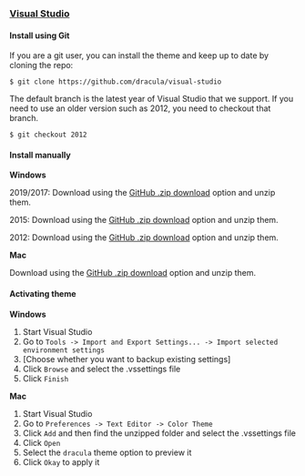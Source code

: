 ### [Visual Studio](https://www.visualstudio.com/)

#### Install using Git

If you are a git user, you can install the theme and keep up to date by cloning the repo:

    $ git clone https://github.com/dracula/visual-studio

The default branch is the latest year of Visual Studio that we support. If you need to use an older version such as 2012, you need to checkout that branch.

    $ git checkout 2012

#### Install manually

**Windows**

2019/2017: Download using the [GitHub .zip download](https://github.com/dracula/visual-studio/archive/master.zip) option and unzip them.

2015: Download using the [GitHub .zip download](https://github.com/dracula/visual-studio/archive/2015.zip) option and unzip them.

2012: Download using the [GitHub .zip download](https://github.com/dracula/visual-studio/archive/2012.zip) option and unzip them.

**Mac**

Download using the [GitHub .zip download](https://github.com/dracula/visual-studio/archive/master.zip) option and unzip them.

#### Activating theme

**Windows**

1.  Start Visual Studio
2.  Go to `Tools -> Import and Export Settings... -> Import selected environment settings`
3.  \[Choose whether you want to backup existing settings\]
4.  Click `Browse` and select the .vssettings file
5.  Click `Finish`

**Mac**

1.  Start Visual Studio
2.  Go to `Preferences -> Text Editor -> Color Theme`
3.  Click `Add` and then find the unzipped folder and select the .vssettings file
4.  Click `Open`
5.  Select the `dracula` theme option to preview it
6.  Click `Okay` to apply it
